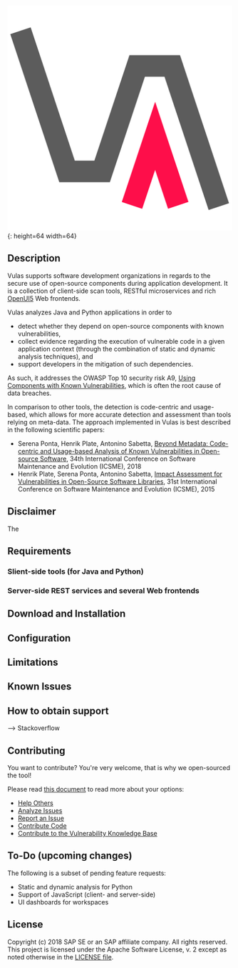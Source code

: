 ![Image](vulas_logo_va_2048.png?raw=true){: height=64 width=64}

## Description

Vulas supports software development organizations in regards to the secure use of open-source components during application development. It is a collection of client-side scan tools, RESTful microservices and rich [OpenUI5](https://openui5.hana.ondemand.com/) Web frontends.

Vulas analyzes Java and Python applications in order to
- detect whether they depend on open-source components with known vulnerabilities,
- collect evidence regarding the execution of vulnerable code in a given application context (through the combination of static and dynamic analysis techniques), and
- support developers in the mitigation of such dependencies.

As such, it addresses the OWASP Top 10 security risk A9, [Using Components with Known Vulnerabilities](https://www.owasp.org/index.php/Top_10-2017_A9-Using_Components_with_Known_Vulnerabilities), which is often the root cause of data breaches.

In comparison to other tools, the detection is code-centric and usage-based, which allows for more accurate detection and assessment than tools relying on meta-data. The approach implemented in Vulas is best described in the following scientific papers:
- Serena Ponta, Henrik Plate, Antonino Sabetta, [Beyond Metadata: Code-centric and Usage-based Analysis of Known Vulnerabilities in Open-source Software](https://arxiv.org/abs/1806.05893), 34th International Conference on Software Maintenance and Evolution (ICSME), 2018
- Henrik Plate, Serena Ponta, Antonino Sabetta, [Impact Assessment for Vulnerabilities in Open-Source Software Libraries](https://arxiv.org/pdf/1504.04971.pdf), 31st International Conference on Software Maintenance and Evolution (ICSME), 2015

## Disclaimer

The 

## Requirements

### Slient-side tools (for Java and Python)

### Server-side REST services and several Web frontends

## Download and Installation

## Configuration

## Limitations


## Known Issues

## How to obtain support
--> Stackoverflow

## Contributing
You want to contribute? You're very welcome, that is why we open-sourced the tool!

Please read [this document](CONTRIBUTIONS.md) to read more about your options:
 * [Help Others](CONTRIBUTING.md#help-others)
 * [Analyze Issues](CONTRIBUTING.md#analyze-issues)
 * [Report an Issue](CONTRIBUTING.md#report-an-issue)
 * [Contribute Code](CONTRIBUTING.md#contribute-code)
 * [Contribute to the Vulnerability Knowledge Base](CONTRIBUTING.md#knowledge-base)

## To-Do (upcoming changes)
The following is a subset of pending feature requests:
- Static and dynamic analysis for Python
- Support of JavaScript (client- and server-side)
- UI dashboards for workspaces

## License
Copyright (c) 2018 SAP SE or an SAP affiliate company. All rights reserved.
This project is licensed under the Apache Software License, v. 2 except as noted otherwise in the [LICENSE file](LICENSE.txt).

